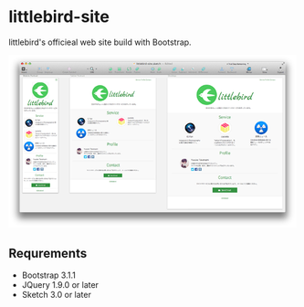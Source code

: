 # littlebird-site

littlebird's officieal web site build with Bootstrap.

![](screenshot.png?raw=true)

## Requrements

- Bootstrap 3.1.1
- JQuery 1.9.0 or later
- Sketch 3.0 or later